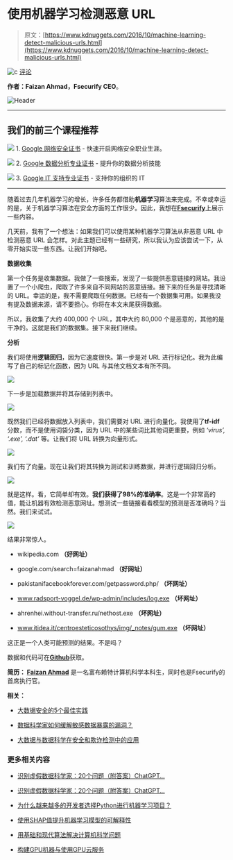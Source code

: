 # 使用机器学习检测恶意 URL

> 原文：[https://www.kdnuggets.com/2016/10/machine-learning-detect-malicious-urls.html](https://www.kdnuggets.com/2016/10/machine-learning-detect-malicious-urls.html)

![c](../Images/3d9c022da2d331bb56691a9617b91b90.png) [评论](#comments)

**作者：Faizan Ahmad，Fsecurify CEO**。

![Header](../Images/cd0f8aa5892b3c56ece07f70ea6880e8.png)

* * *

## 我们的前三个课程推荐

![](../Images/0244c01ba9267c002ef39d4907e0b8fb.png) 1\. [Google 网络安全证书](https://www.kdnuggets.com/google-cybersecurity) - 快速开启网络安全职业生涯。

![](../Images/e225c49c3c91745821c8c0368bf04711.png) 2\. [Google 数据分析专业证书](https://www.kdnuggets.com/google-data-analytics) - 提升你的数据分析技能

![](../Images/0244c01ba9267c002ef39d4907e0b8fb.png) 3\. [Google IT 支持专业证书](https://www.kdnuggets.com/google-itsupport) - 支持你的组织的 IT

* * *

随着过去几年机器学习的增长，许多任务都借助**机器学习**算法来完成。不幸或幸运的是，关于机器学习算法在安全方面的工作很少。因此，我想在[**Fsecurify**](http://fsecurify.com/using-machine-learning-detect-malicious-urls/)上展示一些内容。

几天前，我有了一个想法：如果我们可以使用某种机器学习算法从非恶意 URL 中检测恶意 URL 会怎样。对此主题已经有一些研究，所以我认为应该尝试一下，从零开始实现一些东西。让我们开始吧。

**数据收集**

第一个任务是收集数据。我做了一些搜索，发现了一些提供恶意链接的网站。我设置了一个小爬虫，爬取了许多来自不同网站的恶意链接。接下来的任务是寻找清晰的 URL。幸运的是，我不需要爬取任何数据。已经有一个数据集可用。如果我没有提及数据来源，请不要担心。你将在本文末尾获得数据。

所以，我收集了大约 400,000 个 URL，其中大约 80,000 个是恶意的，其他的是干净的。这就是我们的数据集。接下来我们继续。

**分析**

我们将使用**逻辑回归**，因为它速度很快。第一步是对 URL 进行标记化。我为此编写了自己的标记化函数，因为 URL 与其他文档文本有所不同。

![](../Images/b135c873cc912a9e67d1f47ab1ef5933.png)

下一步是加载数据并将其存储到列表中。

![](../Images/3665cea6de0ac3f99fe7a10adb4756cc.png)

既然我们已经将数据放入列表中，我们需要对 URL 进行向量化。我使用了**tf-idf** 分数，而不是使用词袋分类，因为 URL 中的某些词比其他词更重要，例如 *‘virus’, ‘.exe’, ‘.dat’* 等。让我们将 URL 转换为向量形式。

![](../Images/f23c14315a9184249d32aea98f46a722.png)

我们有了向量。现在让我们将其转换为测试和训练数据，并进行逻辑回归分析。

![](../Images/03275d8ba40e4c9ba4b99e9f91593803.png)

就是这样。看，它简单却有效。**我们获得了98%的准确率**。这是一个非常高的值，能让机器有效检测恶意网址。想测试一些链接看看模型的预测是否准确吗？当然。我们来试试。

![](../Images/1990f5237d5f3272d6e1375bc5d176e8.png)

结果非常惊人。

+   wikipedia.com **（好网址）**

+   google.com/search=faizanahmad **（好网址）**

+   pakistanifacebookforever.com/getpassword.php/ **（坏网址）**

+   www.radsport-voggel.de/wp-admin/includes/log.exe **（坏网址）**

+   ahrenhei.without-transfer.ru/nethost.exe **（坏网址）**

+   www.itidea.it/centroesteticosothys/img/_notes/gum.exe **（坏网址）**

这正是一个人类可能预测的结果。不是吗？

数据和代码可在[**Github**](https://github.com/faizann24/Using-machine-learning-to-detect-malicious-URLs)获取。

**简历： [Faizan Ahmad](http://www.fsecurify.com/)** 是一名富布赖特计算机科学本科生，同时也是Fsecurify的首席执行官。

**相关：**

+   [大数据安全的5个最佳实践](/2016/06/5-best-practices-big-data-security.html)

+   [数据科学家如何缓解敏感数据暴露的漏洞？](/2016/08/data-scientists-mitigate-sensitive-data-exposure-vulnerability.html)

+   [大数据与数据科学在安全和欺诈检测中的应用](/2015/12/big-data-science-security-fraud-detection.html)

### 更多相关内容

+   [识别虚假数据科学家：20个问题（附答案）ChatGPT…](https://www.kdnuggets.com/2023/01/20-questions-detect-fake-data-scientists-chatgpt-1.html)

+   [识别虚假数据科学家：20个问题（附答案）ChatGPT…](https://www.kdnuggets.com/2023/02/20-questions-detect-fake-data-scientists-chatgpt-2.html)

+   [为什么越来越多的开发者选择Python进行机器学习项目？](https://www.kdnuggets.com/2022/01/developers-python-machine-learning-projects.html)

+   [使用SHAP值提升机器学习模型的可解释性](https://www.kdnuggets.com/2023/08/shap-values-model-interpretability-machine-learning.html)

+   [用基础和现代算法解决计算机科学问题](https://www.kdnuggets.com/2023/11/packt-tackle-computer-science-problems-fundamental-modern-algorithms-machine-learning)

+   [构建GPU机器与使用GPU云服务](https://www.kdnuggets.com/building-a-gpu-machine-vs-using-the-gpu-cloud)
